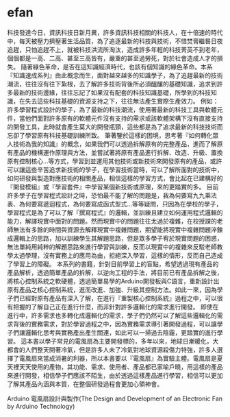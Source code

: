 efan
====
科技發達今日，資訊科技日新月異，許多資訊科技相關的科技人，在十倍速的時代中，每天被壓力擠壓著生活品質，為了追逐最新的科技與技術，不惜焚膏繼晷日夜追趕，只怕追趕不上，就被科技洪流所淘汰，造成許多年輕的科技菁英不到老年，個個都是一高、二高、甚至三高皆有，嚴重的甚至過勞死，對於社會造成人才的損失。
隨著綠色革命，是否在這知識經濟時代，也該有個知識的綠色革命。本系『知識速成系列』由此概念而生，面對越來越多的知識學子，為了追趕最新的技術潮流，往往沒有往下紮根，去了解許多技術背後所必須醞釀的基礎知識，追求到許多最新的技術邊緣，往往忘記了如果沒有配套的科技知識基礎，所學到的科技知識，在失去這些科技基礎的資源支持之下，往往無法產生實際生產效力。
例如：許多學習程式設計的學子，為了最新的科技潮流，使用著最新的科技工具與軟體元件，當他們面對許多原有的軟體元件沒有支持的需求或該軟體架構下沒有直接支持的開發工具，此時就會產生莫大的開發瓶頸，這些都是為了追求最新的科技技術而忘卻了學習原有科技基礎訓練所致。
筆著鑒於這樣的困境，思考著『如何轉化眾人技術為我的知識』的概念，如果我們可以透過拆解原有的完整產品，進而了解原有產品的機構運作原理與方法，並嘗試著將原有產品進行拆解、改造、升級、置換原有控制核心…等方式，學習到並運用其他技術或新技術來開發原有的產品，或許可以讓這些辛苦追求新技術的學子，在學習技術當時，可以了解所面對的技術中，如何研發與製造對應技術的相關產品，相信這樣的學習方式，會比起在已建構好的『開發模組』或『學習套件』中學習某個新技術或原理，來的更踏實的多。
目前許多學子在學習程式設計之時，恐怕最不能了解的問題是，我為何要寫九九乘法表、為何要寫遞迴程式，為何要寫成函式型式…等等疑問，只因為在學校的學子，學習程式是為了可以了解『撰寫程式』的邏輯，並訓練且建立如何運用程式邏輯的能力，解譯現實中面對的問題。然而現實中的問題往往太過於複雜，在校授課的老師無法有多餘的時間與資源去解釋現實中複雜問題，期望能將現實中複雜問題淬鍊成邏輯上的思路，加以訓練學生其解題思路，但是眾多學子宥於現實問題的困惑，無法單純用純粹的解題思路來進行學習與訓練，反而以現實中的複雜來反駁老師教學太過學理，沒有實務上的應用為由，拒絕深入學習，這樣的情形，反而自己造成了學習上的障礙。
本系列的書籍，針對目前學習上的盲點，希望透過現有產品的產品解析，透過簡單產品的拆解，以逆向工程的手法，將目前已有產品拆解之後，將核心控制系統之軟硬體，透過簡單易學的Arduino開發板與C語言，重新設計出原有產品之核心控制系統，進而改進、加強、升級其控制方法。如此一來，因為學子們已經對原有產品有深入了解，在進行『重製核心控制系統』過程之中，可以很有把握的了解自己正在進行什麼，而非針對許多邏輯化的需求進行開發。
即使在進行中，許多需求也多轉化成邏輯化的需求，學子們仍然可以了解這些邏輯化的需求背後的實務需求，對於學習過程之中，因為實務需求導引著開發過程，可以讓學子們讓邏輯化思考與實務產出產生關連，如此可以一掃過去陰霾，更踏實的進行學習。
這本書以學子常見的電風扇為主要開發標的，多年以來，地球日漸暖化，大都會的人們整天開著冷氣，但是許多人未了冷氣對地球資源殺傷力特強，許多人選擇了電風扇來當成消暑的利器，所以本書要以『電風扇』為實驗主體。電風扇是夏天裡天天使用的產物，其功能、需求、使用者、產品都已家喻戶曉，用這樣的產品來進行開發，相信學子們應該不陌生，由於透過這樣產品進行學習，相信可以更加了解其產品內涵與本質，在整個研發過程會更加心領神會。 

Arduino 電風扇設計與製作(The Design and Development of an Electronic Fan by Arduino Technology)
